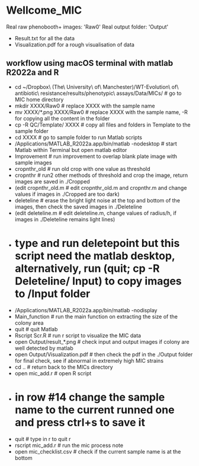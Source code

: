 # Wellcome_MIC

Real raw phenobooth+ images: 'Raw0'
Real output folder: 'Output'
- Result.txt for all the data
- Visualization.pdf for a rough visualisation of data

## workflow using macOS terminal with matlab R2022a and R
- cd ~/Dropbox\ \(The\ University\ of\ Manchester\)/WT-Evolution\ of\ antibiotic\ resistance/results/phenotypic\ assays/Data/MICs/ # go to MIC home directory
- mkdir XXXX/Raw0 # replace XXXX with the sample name
- mv XXXX/*.png XXXX/Raw0 # replace XXXX with the sample name, -R for copying all the content in the folder
- cp -R QC/Template/ XXXX  # copy all files and folders in Template to the sample folder
- cd XXXX # go to sample folder to run Matlab scripts
- /Applications/MATLAB_R2022a.app/bin/matlab -nodesktop # start Matlab within Terminal but open matlab editor
- Improvement # run improvement to overlap blank plate image with sample images
- cropnthr_old # run old crop with one value as threshold
- cropnthr # run2 other methods of threshold and crop the image, return images are saved in ./Cropped
- (edit cropnthr_old.m # edit cropnthr_old.m and cropnthr.m and change values if images in ./Cropped are too dark)
- deleteline # erase the bright light noise at the top and bottom of the images, then check the saved images in ./Deleteline
- (edit deleteline.m # edit deleteline.m, change values of radius/h,  if images in ./Deleteline remains light lines)
- # type and run deletepoint but this script need the matlab desktop, alternatively, run (quit; cp -R Deleteline/ Input) to copy images to /Input folder
- /Applications/MATLAB_R2022a.app/bin/matlab -nodisplay
- Main_function # run the main function on extracting the size of the colony area
- quit # quit Matlab
- Rscript Scr.R # run r script to visualize the MIC data
- open Output/result_*.png # check input and output images if colony are well detected by matlab
- open Output/Visualization.pdf # then check the pdf in the ./Output folder for final check, see if abnormal in extremely high MIC strains
- cd .. # return back to the MICs directory
- open mic_add.r # open R script
- # in row #14 change the sample name to the current runned one and press ctrl+s to save it
- quit # type in r to quit r
- rscript mic_add.r # run the mic process note
- open mic_checklist.csv # check if the current sample name is at the bottom
